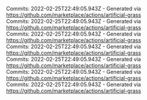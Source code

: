 Commits: 2022-02-25T22:49:05.943Z - Generated via https://github.com/marketplace/actions/artificial-grass
<br>
Commits: 2022-02-25T22:49:05.943Z - Generated via https://github.com/marketplace/actions/artificial-grass
<br>
Commits: 2022-02-25T22:49:05.943Z - Generated via https://github.com/marketplace/actions/artificial-grass
<br>
Commits: 2022-02-25T22:49:05.943Z - Generated via https://github.com/marketplace/actions/artificial-grass
<br>
Commits: 2022-02-25T22:49:05.943Z - Generated via https://github.com/marketplace/actions/artificial-grass
<br>
Commits: 2022-02-25T22:49:05.943Z - Generated via https://github.com/marketplace/actions/artificial-grass
<br>
Commits: 2022-02-25T22:49:05.943Z - Generated via https://github.com/marketplace/actions/artificial-grass
<br>
